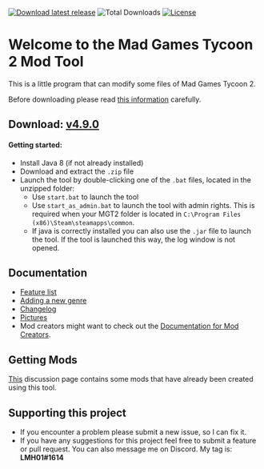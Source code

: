[![Download latest release](https://img.shields.io/github/v/release/LMH01/MGT2_Mod_Tool)](https://github.com/LMH01/MGT2_Mod_Tool/releases/download/v4.9.0/MGT2_Mod_Tool_4.9.0.zip)
![Total Downloads](https://img.shields.io/github/downloads/LMH01/MGT2_Mod_Tool/total)
[![License](https://img.shields.io/github/license/LMH01/MGT2_Mod_Tool)](LICENSE)
# Welcome to the Mad Games Tycoon 2 Mod Tool

This is a little program that can modify some files of Mad Games Tycoon 2.

Before downloading please read [this information](docs/important.md) carefully.
## Download: [v4.9.0](https://github.com/LMH01/MGT2_Mod_Tool/releases/download/v4.9.0-beta7/MGT2_Mod_Tool_4.9.0.zip)
#### Getting started:
- Install Java 8 (if not already installed)
- Download and extract the `.zip` file
- Launch the tool by double-clicking one of the `.bat` files, located in the unzipped folder:
    - Use `start.bat` to launch the tool
    - Use `start_as_admin.bat` to launch the tool with admin rights. This is required when your MGT2 folder is located in `C:\Program Files (x86)\Steam\steamapps\common`.
    - If java is correctly installed you can also use the `.jar` file to launch the tool. If the tool is launched this way, the log window is not opened.
## Documentation
- [Feature list](docs/features.md)
- [Adding a new genre](docs/adding_a_genre.md)
- [Changelog](docs/changelog.md)
- [Pictures](docs/features.md)
- Mod creators might want to check out the [Documentation for Mod Creators](docs/documentation_for_mod_creators.md).

## Getting Mods
[This](https://github.com/LMH01/MGT2_Mod_Tool/discussions/34) discussion page contains some mods that have already been
created using this tool.

## Supporting this project
- If you encounter a problem please submit a new issue, so I can fix it.
- If you have any suggestions for this project feel free to submit a feature or pull request. You can also message me on Discord. 
My tag is: **LMH01#1614**
